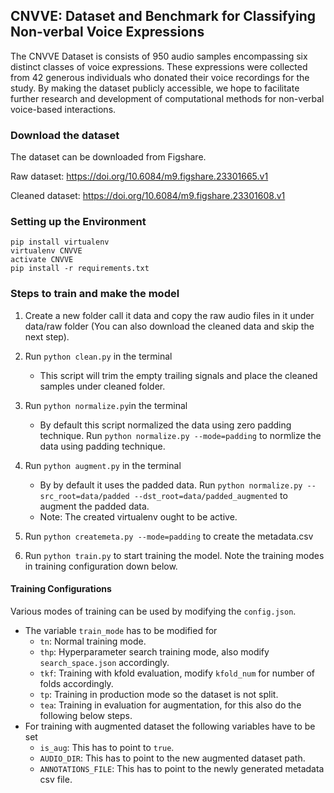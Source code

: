 ## CNVVE: Dataset and Benchmark for Classifying Non-verbal Voice Expressions


The CNVVE Dataset is consists of 950 audio samples encompassing six distinct classes of voice expressions. These expressions were collected from 42 generous individuals who donated their voice recordings for the study. By making the dataset publicly accessible, we hope to facilitate further research and development of computational methods for non-verbal voice-based interactions.

### Download the dataset
The dataset can be downloaded from Figshare.

Raw dataset:
https://doi.org/10.6084/m9.figshare.23301665.v1

Cleaned dataset:
https://doi.org/10.6084/m9.figshare.23301608.v1

### Setting up the Environment

```
pip install virtualenv
virtualenv CNVVE
activate CNVVE
pip install -r requirements.txt
```

### Steps to train and make the model

1. Create a new folder call it data and copy the raw audio files in it under data/raw folder (You can also download the cleaned data and skip the next step).

1. Run `python clean.py` in the terminal
    - This script will trim the empty trailing signals and place the cleaned samples under cleaned folder.

1. Run `python normalize.py`in the terminal
    - By default this script normalized the data using zero padding technique. Run `python normalize.py --mode=padding` to normlize the data using padding technique.

1. Run `python augment.py` in the terminal
    - By by default it uses the padded data. Run `python normalize.py --src_root=data/padded --dst_root=data/padded_augmented` to augment the padded data.
    - Note: The created virtualenv ought to be active. 

1. Run `python createmeta.py --mode=padding` to create the metadata.csv

1. Run `python train.py` to start training the model. Note the training modes in training configuration down below.



#### Training Configurations

Various modes of training can be used by modifying the `config.json`.
- The  variable `train_mode`  has to be modified for
    - `tn`: Normal training mode.
    - `thp`: Hyperparameter search training mode, also modify `search_space.json` accordingly.
    - `tkf`: Training with kfold evaluation, modify `kfold_num` for number of folds accordingly.
    - `tp`: Training in production mode so the dataset is not split.
    - `tea`: Training in evaluation for augmentation, for this also do the following below steps. 
- For training with augmented dataset the following variables have to be set
    - `is_aug`: This has to point to `true`.
    - `AUDIO_DIR`: This has to point to the new augmented dataset path. 
    - `ANNOTATIONS_FILE`: This has to point to the newly generated metadata csv file. 
